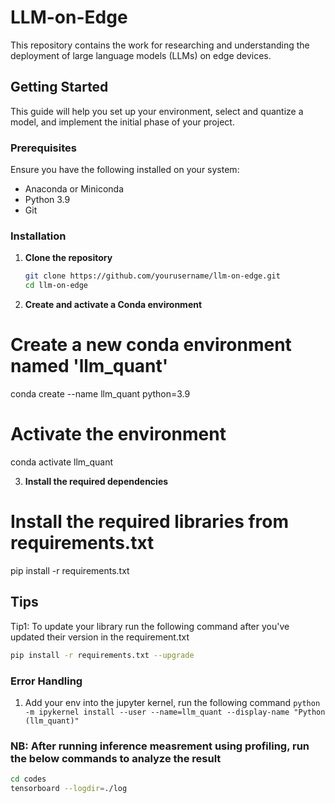 # LLM-on-Edge

This repository contains the work for researching and understanding the deployment of large language models (LLMs) on edge devices.

## Getting Started

This guide will help you set up your environment, select and quantize a model, and implement the initial phase of your project.

### Prerequisites

Ensure you have the following installed on your system:
- Anaconda or Miniconda
- Python 3.9
- Git

### Installation

1. **Clone the repository**

   ```bash
   git clone https://github.com/yourusername/llm-on-edge.git
   cd llm-on-edge

2. **Create and activate a Conda environment**
# Create a new conda environment named 'llm_quant'
conda create --name llm_quant python=3.9

# Activate the environment
conda activate llm_quant

3. **Install the required dependencies**
# Install the required libraries from requirements.txt
pip install -r requirements.txt

## Tips

Tip1: To update your library run the following command after you've updated their version in the requirement.txt
```bash
pip install -r requirements.txt --upgrade
```


### Error Handling
1. Add your env into the jupyter kernel, run the following command
```python -m ipykernel install --user --name=llm_quant --display-name "Python (llm_quant)"```


### NB: After running inference measrement using profiling, run the below commands to analyze the result
```bash
cd codes
tensorboard --logdir=./log
